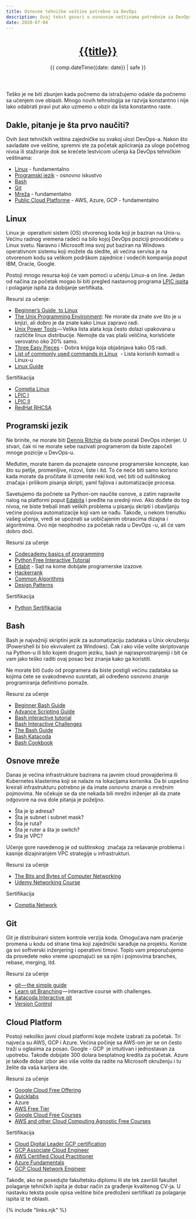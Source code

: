 ```yaml
---
title: Osnovne tehničke veštine potrebne za DevOps
description: Ovaj tekst govori o osnovnim veštinama potrebnim za DevOps pozicije
date: 2020-07-04
---
```


<header>

# [{{title}}](/)

{{ comp.dateTime({date: date}) | safe }}

</header><section>

Teško je ne biti zbunjen kada počnemo da istražujemo odakle da počnemo sa učenjem ove oblasti. Mnogo novih tehnologija se razvija konstantno i nije lako odabrati pravi put ako uzmemo u obzir da lista konstantno raste. 

## Dakle, pitanje je šta prvo naučiti?

Ovih šest tehničkih veština zajedničke su svakoj ulozi DevOps-a. Nakon što savladate ove veštine, spremni ste za početak apliciranja za uloge početnog nivoa ili stažiranje dok se krećete lestvicom učenja ka DevOps tehničkim veštinama:

- [Linux](#_Linux) - fundamentalno
- [Programski jezik](#_Programski_jezik) - osnovno iskustvo
- [Bash](#_Bash)
- [Git](#_Git)
- [Mreža](#_Osnove_mreže) - fundamentalno
- [Public Cloud Platforme](#_Cloud_Platform) - AWS, Azure, GCP - fundamentalno

## Linux

Linux je  operativni sistem (OS) otvorenog koda koji je baziran na Unix-u. Većinu radnog vremena radeći na bilo kojoj DevOps poziciji provodićete u Linux svetu. Naravno i Microsoft ima svoj put baziran na Windows operativnom sistemu koji možete da sledite, ali većina servisa je na otvorenom kodu sa velikom podrškom zajednice i vodećih kompanija poput IBM, Oracle, Google.

Postoji mnogo resursa koji će vam pomoći u učenju Linux-a on line. Jedan od načina za početak mogao bi biti pregled nastavnog programa [LPIC ispita](https://www.lpi.org/our-certifications/lpic-1-overview) i polaganje ispita za dobijanje sertifikata.

Resursi za učenje:

- [Beginner’s Guide  to Linux](https://www.tecmint.com/free-online-linux-learning-guide-for-beginners/)​ 
- [The Unix Programming Environment](http://files.catwell.info/misc/mirror/the-unix-programming-environment-kernighan-pike.pdf): Ne morate da znate sve što je u knjizi, ali dobro je da znate kako Linux zapravo radi.
- [Unix Power Tools](https://doc.lagout.org/operating%20system%20/linux/Unix%20Power%20Tools.pdf) — Velika lista alata koja često dolazi upakovana u različite linux distribucije. Nemojte da vas plaši veličina, koristićete verovatno oko 20% samo.
- [Three Easy Pieces](https://pages.cs.wisc.edu/~remzi/OSTEP/) - Dobra knjiga koja objašnjava kako OS radi.
- [List of commonly used commands in Linux](https://www.howtogeek.com/412055/37-important-linux-commands-you-should-know/)​  - Lista korisnih komadi u Linux-u
- [Linux Guide](https://www.tecmint.com/free-online-linux-learning-guide-for-beginners/)​ 

Sertifikacija

- [Comptia Linux](https://www.comptia.org/certifications/linux)​ 
- [LPIC I](https://www.lpi.org/our-certifications/lpic-1-overview)​ 
- [LPIC II](https://www.lpi.org/our-certifications/lpic-2-overview)​ 
- [RedHat RHCSA](https://www.redhat.com/en/services/certification/rhcsa)​ 

## Programski jezik

Ne brinite, ne morate biti [Dennis Ritchie](https://en.wikipedia.org/wiki/Dennis_Ritchie) da biste postali DevOps inženjer. U stvari, čak ni ne morate sebe nazivati programerom da biste započeli mnoge pozicije u DevOps-u.

Međutim, morate barem da poznajete osnovne programerske koncepte, kao što su petlje, promenljive, nizovi, liste i itd. To će neće biti samo korisno kada morate da pročitate ili izmenite neki kod, već biti od suštinskog značaja i prilikom pisanja skripti, yaml fajlova i automatizacije procesa.

Savetujemo da počnete sa Python-om naučite osnove, a zatim napravite nalog na platformi poput [Edabita](https://edabit.com/) i pređite na srednji nivo. Ako dođete do tog nivoa, ne biste trebali imati velikih problema u pisanju skripti i obavljanju većine poslova automatizacije koji vam se nađu. Takođe, u nekom trenutku vašeg učenja, vredi se upoznati sa uobičajenim obrascima dizajna i algoritmima. Ovo nije neophodno za početak rada u DevOps -u, ali će vam dobro doći.

Resursi za učenje

- [Codecademy basics of programming](https://www.codecademy.com/learn/learn-how-to-code/modules/bop-i)​ 
- [Python Free Interactive Tutorial](https://www.learnpython.org/)​ 
- [Edabit](https://edabit.com/challenges/python3) - Sajt na kome dobijate programerske izazove.
- [Hackerrank](https://www.hackerrank.com/domains/python?filters%5Bsubdomains%5D%5B%5D=py-introduction) 
- [Common Algorithms](https://u.osu.edu/cstutorials/2016/11/21/7-algorithms-and-data-structures-every-programmer-must-know/)​ 
- [Design Patterns](https://refactoring.guru/design-patterns/catalog)​ 

Sertifikacija

- [Python Sertifikacija](https://pythoninstitute.org/certification/)​  

## Bash

Bash je najvažniji skriptini jezik za automatizaciju zadataka u Unix okruženju (Powershell bi bio ekvivalent za Windows). Čak i ako više volite skriptovanje na Python-u ili bilo kojem drugom jeziku, bash je najrasprostranjeniji i bit će vam jako teško raditi ovaj posao bez znanja kako ga koristiti.

Ne morate biti čudo od programera da biste postigli većinu zadataka sa kojima ćete se svakodnevno susretati, ali određeno osnovno znanje programiranja definitivno pomaže.

Resursi za učenje

- [Beginner Bash Guide](https://www.tldp.org/LDP/Bash-Beginners-Guide/html/)​ 
- [Advance Scripting Guide](https://tldp.org/LDP/abs/html/)​ 
- [Bash interactive tutorial](https://www.learnshell.org/)​ 
- [Bash Interactive Challenges](https://cmdchallenge.com/)​ 
- [The Bash Guide](https://guide.bash.academy/)​ 
- [Bash Katacoda](https://www.katacoda.com/courses/linux)​ 
- [Bash Cookbook](http://index-of.es/Programming/Bash/O%27Reilly%20bash%20CookBook.pdf)​ 

## Osnove mreže

Danas je većina infrastrukture bazirana na javnim cloud provajderima ili Kubernetes klasterima koji se nalaze na lokacijama korisnika. Da bi uspešno kreirali infrastrukturu potrebno je da imate osnovno znanje o mrežnim pojmovima. Ne očekuje se da ste nekada bili mrežni inženjer ali da znate odgovore na ova dole pitanja je poželjno.

- Šta je ip adresa?
- Šta je subnet i subnet mask?
- Šta je ruta?
- Šta je ruter a šta je switch?
- Šta je VPC?

Učenje gore navedenog je od suštinskog  značaja za rešavanje problema i kasnije dizajniranjem VPC strategije u infrastrukturi.

Resursi za učenje

- [The Bits and Bytes of Computer Networking](https://www.coursera.org/learn/computer-networking)​ 
- [Udemy Networking Course](https://www.udemy.com/course/complete-networking-fundamentals-course-ccna-start/)​ 

Sertifikacija

- [Comptia Network](https://www.comptia.org/certifications/network)​ 

## Git

Git je distribuirani sistem kontrole verzija koda. Omogućava nam praćenje promena u kodu od strane tima koji zajednički sarađuje na projektu. Koriste ga svi softverski inženjering i operativni timovi. Toplo vam preporučujemo da provedete neko vreme upoznajući se sa njim i pojmovima branches, rebase, merging, itd.

Resursi za učenje

- [git — the simple guide](https://rogerdudler.github.io/git-guide/)​ 
- [Learn git Branching](https://learngitbranching.js.org/) — interactive course with challenges.
- [Katacoda Interactive git](https://www.katacoda.com/courses/git)​ 
- [Version Control](https://cloud.google.com/architecture/devops/devops-tech-version-control)​ 

## Cloud Platform

Postoji nekoliko javni cloud platformi koje možete izabrati za početak. Tri najveća su AWS, GCP i Azure. Većina počinje sa AWS-om jer se on često traži u oglasima za posao. Google - GCP  je intuitivan i jednostavan za upotrebu. Takođe dobijate 300 dolara besplatnog kredita za početak. Azure je takođe dobar izbor ako više volite da radite na Microsoft okruženju i tu želite da vaša karijera ide.

Resursi za učenje

- [Google Cloud Free Offering](https://cloud.google.com/free)​ 
- [Quicklabs](https://google.qwiklabs.com/)​ 
- Azure
- [AWS Free Tier](https://aws.amazon.com/free/?all-free-tier.sort-by=item.additionalFields.SortRank&all-free-tier.sort-order=asc)​ 
- [Google Cloud Free Courses](https://www.coursera.org/googlecloud)​ 
- [AWS and other Cloud Computing Agnostic Free Courses](https://www.coursera.org/courses?query=aws)​ 

Sertifikacija

- [Cloud Digital Leader GCP certification](https://cloud.google.com/certification/cloud-digital-leader)​ 
- [GCP Associate Cloud Engineer](https://cloud.google.com/certification/cloud-engineer)​ 
- [AWS Certified Cloud Practitioner](https://aws.amazon.com/certification/certified-cloud-practitioner/?ch=cta&cta=header&p=2)​ 
- [Azure Fundamentals](https://docs.microsoft.com/en-us/learn/certifications/azure-fundamentals/)​ 
- [GCP Cloud Network Engineer](https://cloud.google.com/certification/cloud-network-engineer)​

</section><footer>
Takođe, ako ne posedujte fakultetsku diplomu ili ste tek završili fakultet polaganje tehničkih ispita je dobar način za građenje kvalitenog CV-ja. U nastavku teksta posle opisa veštine biće predloženi sertifikati za polaganje ispita iz te oblasti. 

</footer>

{% include "links.njk" %}
